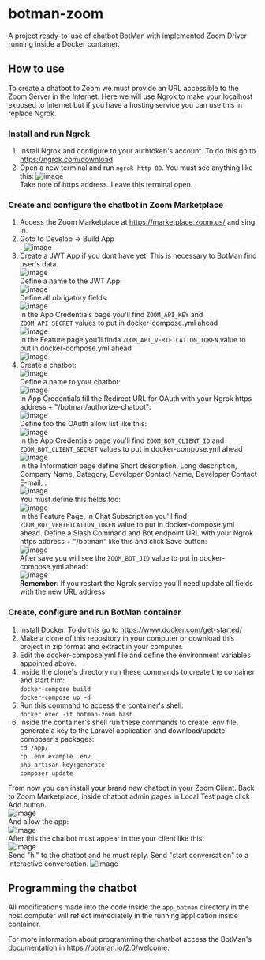 # botman-zoom
A project ready-to-use of chatbot BotMan with implemented Zoom Driver running inside a Docker container.

## How to use

To create a chatbot to Zoom we must provide an URL accessible to the Zoom Server in the Internet. Here we will use Ngrok to make your localhost exposed to Internet but if you have a hosting service you can use this in replace Ngrok.

### Install and run Ngrok

1. Install Ngrok and configure to your authtoken's account. To do this go to <https://ngrok.com/download><br>
2. Open a new terminal and run `ngrok http 80`. You must see anything like this:
![image](https://user-images.githubusercontent.com/8368009/163388373-118b3eb1-a56f-417a-8116-0bb252a8ff35.png)<br>
Take note of https address. Leave this terminal open.

### Create and configure the chatbot in Zoom Marketplace

1. Access the Zoom Marketplace at <https://marketplace.zoom.us/> and sing in.
2. Goto to Develop -> Build App<br>.
![image](https://user-images.githubusercontent.com/8368009/163389785-04f96f87-6281-433a-a7ce-34b900b34abf.png)
3. Create a JWT App if you dont have yet. This is necessary to BotMan find user's data.<br>
![image](https://user-images.githubusercontent.com/8368009/163390503-49159f16-dfe7-4f75-96d8-1edb00cdf98d.png)<br>
Define a name to the JWT App:<br>
![image](https://user-images.githubusercontent.com/8368009/163390836-dc3d83a4-51d2-43ea-8182-34c17b5c63c6.png)<br>
Define all obrigatory fields:<br>
![image](https://user-images.githubusercontent.com/8368009/163391319-44641c25-5694-46fa-9fa5-abfa2547d25b.png)<br>
In the App Credentials page you'll find `ZOOM_API_KEY` and `ZOOM_API_SECRET` values to put in docker-compose.yml ahead<br>
![image](https://user-images.githubusercontent.com/8368009/163391908-efc36b74-7fdb-48d6-a507-c6d19ee66d50.png)<br>
In the Feature page you'll finda `ZOOM_API_VERIFICATION_TOKEN` value to put in docker-compose.yml ahead<br>
![image](https://user-images.githubusercontent.com/8368009/163392978-4afc3b06-2906-45a7-ac46-238efec68ae4.png)
4. Create a chatbot:<br>
![image](https://user-images.githubusercontent.com/8368009/163394001-56c9b2b7-227c-4309-b429-ba4de6377ebd.png)<br>
Define a name to your chatbot:<br>
![image](https://user-images.githubusercontent.com/8368009/163396566-f8a70d72-a12c-4183-a3ac-8858f83218c5.png)<br>
In App Credentials fill the Redirect URL for OAuth with your Ngrok https address + "/botman/authorize-chatbot":<br>
![image](https://user-images.githubusercontent.com/8368009/163422585-f028ebea-a782-40fc-b744-b07c0a51f2cf.png)<br>
Define too the OAuth allow list like this:<br>
![image](https://user-images.githubusercontent.com/8368009/163406506-fe7f82bc-1903-4cd3-bebe-c9999572ed8e.png)<br>
In the App Credentials page you'll find `ZOOM_BOT_CLIENT_ID` and `ZOOM_BOT_CLIENT_SECRET` values to put in docker-compose.yml ahead<br>
![image](https://user-images.githubusercontent.com/8368009/163399135-5b0eb54a-9be5-4a8b-a9dd-cc90dbc4b1f8.png)<br>
In the Information page define Short description, Long description, Company Name, Category, Developer Contact Name, Developer Contact E-mail, :<br>
![image](https://user-images.githubusercontent.com/8368009/163399650-d3813a98-279b-4f8b-81b2-f4975bba7eb2.png)<br>
You must define this fields too:<br>
![image](https://user-images.githubusercontent.com/8368009/163405532-6b391e20-afc7-4eb5-bf3f-04f0d4a32ab7.png)<br>
In the Feature Page, in Chat Subscription you'll find `ZOOM_BOT_VERIFICATION_TOKEN` value to put in docker-compose.yml ahead. Define a Slash Command and Bot endpoint URL with your Ngrok https address + "/botman" like this and click Save button:<br>
![image](https://user-images.githubusercontent.com/8368009/163401512-215f203d-035c-4ee3-981e-71766c186b96.png)<br>
After save you will see the `ZOOM_BOT_JID` value to put in docker-compose.yml ahead:<br>
![image](https://user-images.githubusercontent.com/8368009/163403221-da84aad9-78e5-4ca9-a411-6bbb8e1fa02d.png)<br>
**Remember**: If you restart the Ngrok service you'll need update all fields with the new URL address.

### Create, configure and run BotMan container

1. Install Docker. To do this go to <https://www.docker.com/get-started/><br>
2. Make a clone of this repository in your computer or download this project in zip format and extract in your computer.<br>
3. Edit the docker-compose.yml file and define the environment variables appointed above.<br>
4. Inside the clone's directory run these commands to create the container and start him:<br>
`docker-compose build`<br>
`docker-compose up -d`<br>
4. Run this command to access the container's shell:<br>
`docker exec -it botman-zoom bash`<br>
5. Inside the container's shell run these commands to create .env file, generate a key to the Laravel application and download/update composer's packages:<br>
`cd /app/`<br>
`cp .env.example .env`<br>
`php artisan key:generate`<br>
`composer update`<br>

From now you can install your brand new chatbot in your Zoom Client. Back to Zoom Marketplace, inside chatbot admin pages in Local Test page click Add button.<br>
![image](https://user-images.githubusercontent.com/8368009/163424514-ce7cebea-c8fd-4fea-aeb4-2845e88bcf0e.png)<br>
And allow the app:<br>
![image](https://user-images.githubusercontent.com/8368009/163423581-5eab96f3-3e65-4127-b20c-df0f5603bd0f.png)<br>
After this the chatbot must appear in the your client like this:<br>
![image](https://user-images.githubusercontent.com/8368009/163423832-380266e0-5cba-4cb8-b683-d605d53c3ccb.png)<br>
Send "hi" to the chatbot and he must reply. Send "start conversation" to a interactive conversation.
![image](https://user-images.githubusercontent.com/8368009/163424044-e5bfface-29b8-49e6-882d-8c298b96e83f.png)

## Programming the chatbot

All modifications made into the code inside the `app_botman` directory in the host computer will reflect immediately in the running application inside container.

For more information about programming the chatbot access the BotMan's documentation in <https://botman.io/2.0/welcome>.
